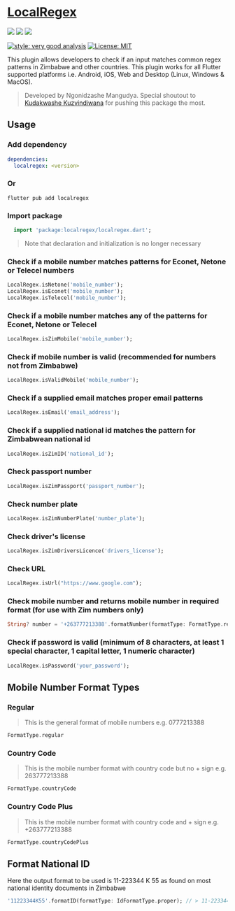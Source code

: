 # [LocalRegex](https://pub.dev/packages/localregex/)

<img src="https://img.shields.io/pub/v/localregex?style=for-the-badge">
<img src="https://img.shields.io/github/last-commit/iamngoni/localregex">
<img src="https://img.shields.io/twitter/url?label=iamngoni_&style=social&url=https%3A%2F%2Ftwitter.com%2Fiamngoni_">

[![style: very good analysis][very_good_analysis_badge]][very_good_analysis_link]
[![License: MIT][license_badge]][license_link]

[license_badge]: https://img.shields.io/badge/license-MIT-blue.svg
[license_link]: https://opensource.org/licenses/MIT
[very_good_analysis_badge]: https://img.shields.io/badge/style-very_good_analysis-B22C89.svg
[very_good_analysis_link]: https://pub.dev/packages/very_good_analysis

This plugin allows developers to check if an input matches common regex patterns in Zimbabwe and other countries.
This plugin works for all Flutter supported platforms i.e. Android, iOS, Web and Desktop (Linux, Windows & MacOS).

> Developed by Ngonidzashe Mangudya. Special shoutout to [Kudakwashe Kuzvindiwana](https://github.com/kudak3) for pushing this package the most.

## Usage

### Add dependency

```yaml
dependencies:
  localregex: <version>
```

### Or

```shell
flutter pub add localregex
```

### Import package

```dart
  import 'package:localregex/localregex.dart';
```

> Note that declaration and initialization is no longer necessary

### Check if a mobile number matches patterns for Econet, Netone or Telecel numbers

```dart
LocalRegex.isNetone('mobile_number');
LocalRegex.isEconet('mobile_number');
LocalRegex.isTelecel('mobile_number');
```

### Check if a mobile number matches any of the patterns for Econet, Netone or Telecel

```dart
LocalRegex.isZimMobile('mobile_number');
```

### Check if mobile number is valid (recommended for numbers not from Zimbabwe)

```dart
LocalRegex.isValidMobile('mobile_number');
```

### Check if a supplied email matches proper email patterns

```dart
LocalRegex.isEmail('email_address');
```

### Check if a supplied national id matches the pattern for Zimbabwean national id

```dart
LocalRegex.isZimID('national_id');
```

### Check passport number

```dart
LocalRegex.isZimPassport('passport_number');
```

### Check number plate

```dart
LocalRegex.isZimNumberPlate('number_plate');
```

### Check driver's license

```dart
LocalRegex.isZimDriversLicence('drivers_license');
```

### Check URL

```dart
LocalRegex.isUrl("https://www.google.com");
```

### Check mobile number and returns mobile number in required format (for use with Zim numbers only)

```dart
String? number = '+263777213388'.formatNumber(formatType: FormatType.regular);
```

### Check if password is valid (minimum of 8 characters, at least 1 special character, 1 capital letter, 1 numeric character)

```dart
LocalRegex.isPassword('your_password');
```

## Mobile Number Format Types

### Regular

> This is the general format of mobile numbers e.g. 0777213388

```dart
FormatType.regular
```

### Country Code

> This is the mobile number format with country code but no + sign e.g. 263777213388

```dart
FormatType.countryCode
```

### Country Code Plus

> This is the mobile number format with country code and + sign e.g. +263777213388

```dart
FormatType.countryCodePlus
```

## Format National ID

Here the output format to be used is 11-223344 K 55 as found on most national identity documents in Zimbabwe

```dart
'11223344K55'.formatID(formatType: IdFormatType.proper); // > 11-223344 K 55
```
